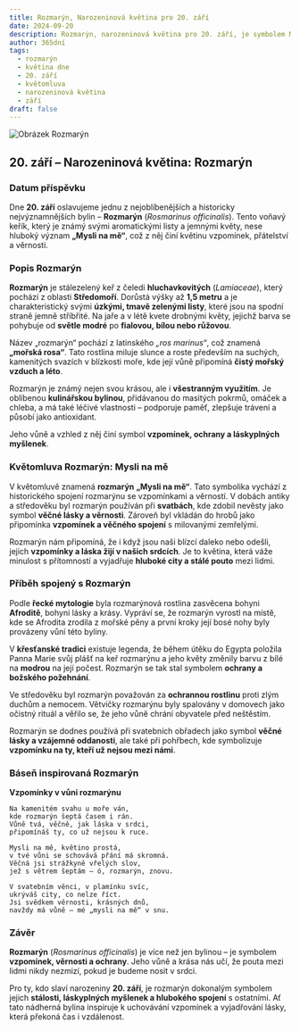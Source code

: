 ```yaml
---
title: Rozmarýn, Narozeninová květina pro 20. září
date: 2024-09-20
description: Rozmarýn, narozeninová květina pro 20. září, je symbolem Mysli na mě. Objevte její jedinečný význam, fascinující příběhy a poezii, která oslavuje její krásu.
author: 365dní
tags:
  - rozmarýn
  - květina dne
  - 20. září
  - květomluva
  - narozeninová květina
  - září
draft: false
---
```


![Obrázek Rozmarýn](https://cdn.pixabay.com/photo/2015/12/13/00/11/rosemary-1090419_1280.jpg#center)


## 20. září – Narozeninová květina: Rozmarýn

### Datum příspěvku

Dne **20. září** oslavujeme jednu z nejoblíbenějších a historicky nejvýznamnějších bylin – **Rozmarýn** (_Rosmarinus officinalis_). Tento voňavý keřík, který je známý svými aromatickými listy a jemnými květy, nese hluboký význam **„Mysli na mě“**, což z něj činí květinu vzpomínek, přátelství a věrnosti.

### Popis Rozmarýn

**Rozmarýn** je stálezelený keř z čeledi **hluchavkovitých** (_Lamiaceae_), který pochází z oblasti **Středomoří**. Dorůstá výšky až **1,5 metru** a je charakteristický svými **úzkými, tmavě zelenými listy**, které jsou na spodní straně jemně stříbřité. Na jaře a v létě kvete drobnými květy, jejichž barva se pohybuje od **světle modré** po **fialovou, bílou nebo růžovou**.

Název „rozmarýn“ pochází z latinského _„ros marinus“_, což znamená **„mořská rosa“**. Tato rostlina miluje slunce a roste především na suchých, kamenitých svazích v blízkosti moře, kde její vůně připomíná **čistý mořský vzduch a léto**.

Rozmarýn je známý nejen svou krásou, ale i **všestranným využitím**. Je oblíbenou **kulinářskou bylinou**, přidávanou do masitých pokrmů, omáček a chleba, a má také léčivé vlastnosti – podporuje paměť, zlepšuje trávení a působí jako antioxidant.

Jeho vůně a vzhled z něj činí symbol **vzpomínek, ochrany a láskyplných myšlenek**.

### Květomluva Rozmarýn: Mysli na mě

V květomluvě znamená **rozmarýn** **„Mysli na mě“**. Tato symbolika vychází z historického spojení rozmarýnu se vzpomínkami a věrností. V dobách antiky a středověku byl rozmarýn používán při **svatbách**, kde zdobil nevěsty jako symbol **věčné lásky a věrnosti**. Zároveň byl vkládán do hrobů jako připomínka **vzpomínek a věčného spojení** s milovanými zemřelými.

Rozmarýn nám připomíná, že i když jsou naši blízcí daleko nebo odešli, jejich **vzpomínky a láska žijí v našich srdcích**. Je to květina, která váže minulost s přítomností a vyjadřuje **hluboké city a stálé pouto** mezi lidmi.

### Příběh spojený s Rozmarýn

Podle **řecké mytologie** byla rozmarýnová rostlina zasvěcena bohyni **Afroditě**, bohyni lásky a krásy. Vypráví se, že rozmarýn vyrostl na místě, kde se Afrodita zrodila z mořské pěny a první kroky její bosé nohy byly provázeny vůní této byliny.

V **křesťanské tradici** existuje legenda, že během útěku do Egypta položila Panna Marie svůj plášť na keř rozmarýnu a jeho květy změnily barvu z bílé na **modrou** na její počest. Rozmarýn se tak stal symbolem **ochrany a božského požehnání**.

Ve středověku byl rozmarýn považován za **ochrannou rostlinu** proti zlým duchům a nemocem. Větvičky rozmarýnu byly spalovány v domovech jako očistný rituál a věřilo se, že jeho vůně chrání obyvatele před neštěstím.

Rozmarýn se dodnes používá při svatebních obřadech jako symbol **věčné lásky a vzájemné oddanosti**, ale také při pohřbech, kde symbolizuje **vzpomínku na ty, kteří už nejsou mezi námi**.

### Báseň inspirovaná Rozmarýn

**Vzpomínky v vůni rozmarýnu**

```
Na kamenitém svahu u moře ván,  
kde rozmarýn šeptá časem i rán.  
Vůně tvá, věčně, jak láska v srdci,  
připomínáš ty, co už nejsou k ruce.  

Mysli na mě, květino prostá,  
v tvé vůni se schovává přání má skromná.  
Věčná jsi strážkyně vřelých slov,  
jež s větrem šeptám – ó, rozmarýn, znovu.  

V svatebním věnci, v plamínku svíc,  
ukrýváš city, co nelze říct.  
Jsi svědkem věrnosti, krásných dnů,  
navždy má vůně – mé „mysli na mě“ v snu.  
```

### Závěr

**Rozmarýn** (_Rosmarinus officinalis_) je více než jen bylinou – je symbolem **vzpomínek, věrnosti a ochrany**. Jeho vůně a krása nás učí, že pouta mezi lidmi nikdy nezmizí, pokud je budeme nosit v srdci.

Pro ty, kdo slaví narozeniny **20. září**, je rozmarýn dokonalým symbolem jejich **stálosti, láskyplných myšlenek a hlubokého spojení** s ostatními. Ať tato nádherná bylina inspiruje k uchovávání vzpomínek a vyjadřování lásky, která překoná čas i vzdálenost.